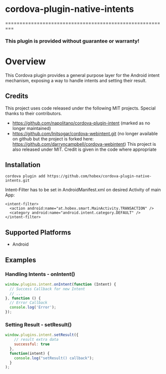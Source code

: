 # cordova-plugin-native-intents

=========================================================

### This plugin is provided without guarantee or warranty!

# Overview
This Cordova plugin provides a general purpose layer for the Android intent mechanism, exposing a way to handle intents and setting their result.

## Credits
This project uses code released under the following MIT projects. Special thanks to their contributors.
- https://github.com/napolitano/cordova-plugin-intent (marked as no longer maintained)
- https://github.com/Initsogar/cordova-webintent.git (no longer available on github but the project is forked here: https://github.com/darryncampbell/cordova-webintent)
This project is also released under MIT.  Credit is given in the code where appropriate

## Installation

    cordova plugin add https://github.com/hobex/cordova-plugin-native-intents.git

  Intent-Filter has to be set in AndroidManifest.xml on desired Activity of main App:


    <intent-filter>
      <action android:name="at.hobex.smart.MainActivity.TRANSACTION" />
      <category android:name="android.intent.category.DEFAULT" />
    </intent-filter>

## Supported Platforms
- Android

## Examples

### Handling Intents - onIntent()

```javascript
window.plugins.intent.onIntent(function (Intent) {
  // Success Callback for new Intent
  // ...
}, function () {
  // Error Callback
  console.log('Error');
});
```

### Setting Result - setResult()

```javascript
window.plugins.intent.setResult({
    // result extra data
    successful: true
  },
  function(intent) {
    console.log("setResult() callback");
  }
);
```
